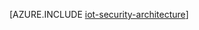 <properties
 pageTitle="IoT 安全体系结构 | Azure"
 description="IoT 安全体系结构指导原则和注意事项"
 services=""
 suite="iot-hub"
 documentationCenter=""
 authors="YuriDio"
 manager="timlt"
 editor=""/>

<tags
 ms.service="iot-hub"
 ms.date="05/16/2016"
 wacn.date=""/>
 
[AZURE.INCLUDE [iot-security-architecture](../includes/iot-security-architecture.md)]



<!---HONumber=Mooncake_0523_2016-->